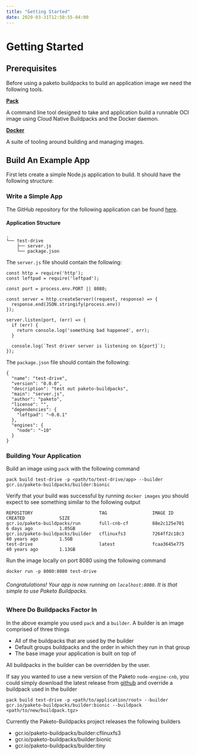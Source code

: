 ```yaml
---
title: "Getting Started"
date: 2020-03-31T12:50:55-04:00
---
```

# Getting Started

## Prerequisites
Before using a paketo buildpacks to build an application image we need the following tools.

[**Pack**](https://buildpacks.io/docs/install-pack/)

A command line tool designed to take and application build a runnable OCI image using Cloud Native Buildpacks and the Docker daemon. 

[**Docker**](https://docs.docker.com/install/)

A suite of tooling around building and managing images.

## Build An Example App
First lets create a simple Node.js application to build.
It should have the following structure:

### Write a Simple App
The GitHub repository for the following application can be found [here](https://github.com/ForestEckhardt/simple-paketo-node-app).

#### Application Structure
```
.
└── test-drive
    ├── server.js
    └── package.json
```

The `server.js` file should contain the following: 

```
const http = require('http');
const leftpad = require('leftpad');

const port = process.env.PORT || 8080;

const server = http.createServer((request, response) => {
  response.end(JSON.stringify(process.env))
});

server.listen(port, (err) => {
  if (err) {
    return console.log('something bad happened', err);
  }

  console.log(`Test driver server is listening on ${port}`);
});
```

The `package.json` file should contain the following:

```
{
  "name": "test-drive",
  "version": "0.0.0",
  "description": "test out paketo-buildpacks",
  "main": "server.js",
  "author": "paketo",
  "license": "",
  "dependencies": {
    "leftpad": "~0.0.1"
  },
  "engines": {
    "node": "~10"
  }
}

```


### Building Your Application

Build an image using `pack` with the following command

```
pack build test-drive -p <path/to/test-drive/app> --builder gcr.io/paketo-buildpacks/builder:bionic
```

Verify that your build was successful by running `docker images` you should expect to see something similar to the following output
```
REPOSITORY                         TAG                 IMAGE ID            CREATED             SIZE
gcr.io/paketo-buildpacks/run       full-cnb-cf         88e2c125e701        6 days ago          1.05GB
gcr.io/paketo-buildpacks/builder   cflinuxfs3          7264ff2c18c3        40 years ago        1.5GB
test-drive                         latest              fcaa3645e775        40 years ago        1.13GB
```

Run the image locally on port 8080 using the following command

```
docker run -p 8080:8080 test-drive
```

###### Congratulations! Your app is now running on `localhost:8080`. It is that simple to use Paketo Buildpacks.

### Where Do Buildpacks Factor In

In the above example you used `pack` and a `builder`. A builder is an image comprised of three things
* All of the buildpacks that are used by the builder
* Default groups buildpacks and the order in which they run in that group
* The base image your application is built on top of

All buildpacks in the builder can be overridden by the user.

If say you wanted to use a new version of the Paketo `node-engine-cnb`, you could simply download the latest release from [github](https://github.com/cloudfoundry/node-engine-cnb/releases) and override a buildpack used in the builder

```
pack build test-drive -p <path/to/application/root> --builder gcr.io/paketo-buildpacks/builder:bionic --buildpack <path/to/new/buildpack.tgz>
```

Currently the Paketo-Buildpacks project releases the following builders

* gcr.io/paketo-buildpacks/builder:cflinuxfs3
* gcr.io/paketo-buildpacks/builder:bionic
* gcr.io/paketo-buildpacks/builder:tiny

